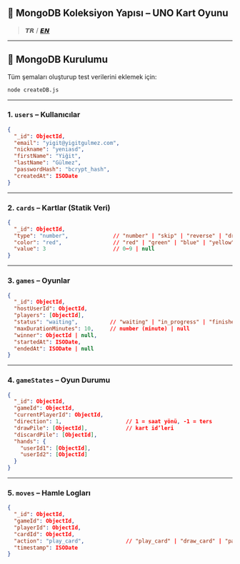## 📁 MongoDB Koleksiyon Yapısı – UNO Kart Oyunu

> 𝙏𝙍 / [𝙀𝙉](./EN.md)

---

## 🔧 MongoDB Kurulumu

Tüm şemaları oluşturup test verilerini eklemek için:

```bash
node createDB.js
```

---

### 1. `users` – Kullanıcılar

```json
{
  "_id": ObjectId,
  "email": "yigit@yigitgulmez.com",
  "nickname": "yeniasd",
  "firstName": "Yiğit",
  "lastName": "Gülmez",
  "passwordHash": "bcrypt_hash",
  "createdAt": ISODate
}
```

---

### 2. `cards` – Kartlar (Statik Veri)

```json
{
  "_id": ObjectId,
  "type": "number",              // "number" | "skip" | "reverse" | "draw_two" | "wild" | "wild_draw_four"
  "color": "red",                // "red" | "green" | "blue" | "yellow" | null
  "value": 3                     // 0–9 | null
}
```

---

### 3. `games` – Oyunlar

```json
{
  "_id": ObjectId,
  "hostUserId": ObjectId,
  "players": [ObjectId],
  "status": "waiting",          // "waiting" | "in_progress" | "finished"
  "maxDurationMinutes": 10,     // number (minute) | null
  "winner": ObjectId | null,
  "startedAt": ISODate,
  "endedAt": ISODate | null
}
```

---

### 4. `gameStates` – Oyun Durumu

```json
{
  "_id": ObjectId,
  "gameId": ObjectId,
  "currentPlayerId": ObjectId,
  "direction": 1,                    // 1 = saat yönü, -1 = ters
  "drawPile": [ObjectId],            // kart id’leri
  "discardPile": [ObjectId],
  "hands": {
    "userId1": [ObjectId],
    "userId2": [ObjectId]
  }
}
```

---

### 5. `moves` – Hamle Logları

```json
{
  "_id": ObjectId,
  "gameId": ObjectId,
  "playerId": ObjectId,
  "cardId": ObjectId,
  "action": "play_card",             // "play_card" | "draw_card" | "pass"
  "timestamp": ISODate
}
```
